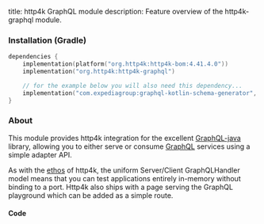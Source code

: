 title: http4k GraphQL module
description: Feature overview of the http4k-graphql module.

### Installation (Gradle)

```kotlin
dependencies {
    implementation(platform("org.http4k:http4k-bom:4.41.4.0"))
    implementation("org.http4k:http4k-graphql")

    // for the example below you will also need this dependency...
    implementation("com.expediagroup:graphql-kotlin-schema-generator", version = "5.3.2"
}
```


### About
This module provides http4k integration for the excellent [GraphQL-java](https://www.graphql-java.com/) library, allowing you to either serve or consume [GraphQL] services using a simple adapter API.

As with the [ethos](/guide/concepts/rationale) of http4k, the uniform Server/Client GraphQLHandler model means that you can test applications entirely in-memory without binding to a port. Http4k also ships with a page serving the GraphQL playground which can be added as a simple route.

#### Code [<img class="octocat"/>](https://github.com/http4k/http4k/blob/master/src/docs/guide/reference/graphql/example.kt)

<script src="https://gist-it.appspot.com/https://github.com/http4k/http4k/blob/master/src/docs/guide/reference/graphql/example.kt"></script>

[http4k]: https://http4k.org
[GraphQL]: https://graphql.org
